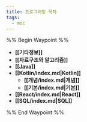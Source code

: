 ```yaml
---
title: 프로그래밍 목차
tags:
  - moc
---
```

%% Begin Waypoint %%
- **[[기타정보]]**
- **[[자료구조와 알고리즘]]**
- **[[Java]]**
- **[[Kotlin/index.md|Kotlin]]**
	- **[[개념/index.md|개념]]**
	- **[[기본/index.md|기본]]**
- **[[React/index.md|React]]**
- **[[SQL/index.md|SQL]]**

%% End Waypoint %%
